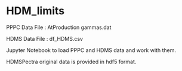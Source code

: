 # HDM_limits

PPPC Data File : AtProduction gammas.dat

HDMS Data File : df_HDMS.csv

Jupyter Notebook to load PPPC and HDMS data and work with them.

HDMSPectra original data is provided in hdf5 format.
